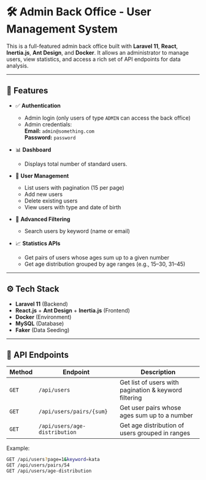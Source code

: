 # 🛠️ Admin Back Office - User Management System

This is a full-featured admin back office built with **Laravel 11**, **React**, **Inertia.js**, **Ant Design**, and **Docker**. It allows an administrator to manage users, view statistics, and access a rich set of API endpoints for data analysis.

---

## 🚀 Features

- ✅ **Authentication**
  - Admin login (only users of type `ADMIN` can access the back office)
  - Admin credentials:  
    **Email:** `admin@something.com`  
    **Password:** `password`

- 📊 **Dashboard**
  - Displays total number of standard users.

- 👥 **User Management**
  - List users with pagination (15 per page)
  - Add new users
  - Delete existing users
  - View users with type and date of birth

- 🔎 **Advanced Filtering**
  - Search users by keyword (name or email)

- 📈 **Statistics APIs**
  - Get pairs of users whose ages sum up to a given number
  - Get age distribution grouped by age ranges (e.g., 15–30, 31–45)

---

## ⚙️ Tech Stack

- **Laravel 11** (Backend)
- **React.js** + **Ant Design** + **Inertia.js** (Frontend)
- **Docker** (Environment)
- **MySQL** (Database)
- **Faker** (Data Seeding)

---

## 🧪 API Endpoints

| Method | Endpoint | Description |
|--------|----------|-------------|
| `GET` | `/api/users` | Get list of users with pagination & keyword filtering |
| `GET` | `/api/users/pairs/{sum}` | Get user pairs whose ages sum up to a number |
| `GET` | `/api/users/age-distribution` | Get age distribution of users grouped in ranges |

Example:
```bash
GET /api/users?page=1&keyword=kata
GET /api/users/pairs/54
GET /api/users/age-distribution
